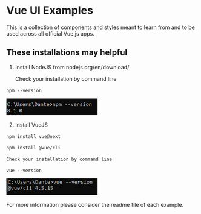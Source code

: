# Vue UI Examples

This is a collection of components and styles meant to learn from and to be used across all official Vue.js apps.

## These installations may helpful 

1.  Install NodeJS from nodejs.org/en/download/

    Check your installation by command line
```
npm --version
```

![](https://raw.githubusercontent.com/MyCodePool/Vue-Examples/main/result_npm_installation.png)


2. Install VueJS
```
npm install vue@next
```

```
npm install @vue/cli
```

    Check your installation by command line
```
vue --version
```

![](https://raw.githubusercontent.com/MyCodePool/Vue-Examples/main/result_vue_installation.png)


For more information please consider the readme file of each example.
